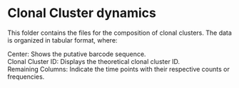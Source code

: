 # Clonal Cluster dynamics
This folder contains the files for the composition of clonal clusters. The data is organized in tabular format, where:

Center: Shows the putative barcode sequence.\
Clonal Cluster ID: Displays the theoretical clonal cluster ID.\
Remaining Columns: Indicate the time points with their respective counts or frequencies.
